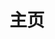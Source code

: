 ---
# containerClass 额外的页面容器 Class
containerClass: home
home: true
icon: fa-solid fa-galaxy fa-spin fa-spin-reverse
title: 主页
heroImage: /home.png
# heroImage: /logo.svg
heroText: AnWen's Docs
tagline: <i class="fa-duotone fa-house-heart" style="--fa-primary-color:#155cd5; --fa-secondary-color:#ff0000; --fa-secondary-opacity:0.5;"></i> 安稳个人分享的自留地。
bgImage: https://theme-hope-assets.vuejs.press/bg/6-light.svg
bgImageDark: https://theme-hope-assets.vuejs.press/bg/6-dark.svg
bgImageStyle:
  background-attachment: fixed
actions:
  - text: 开始使用吧 💡
    link: /index/
    type: primary
  - text: 阿里云盘会员 🎉
    link: https://www.aliyundrive.com/cpx/member?userCode=MjAwMDAy&disableNav=YES
    type: default
  - text: IOS IPA分享 🎁
    link: https://www.aliyundrive.com/s/Z3mrsfdFY5h
    type: default

highlights:
  - header: 简单的美化和修改你的"AList"
    description: <span> <i class="fa-solid fa-party-horn" style="color:#409eff;"></i>『 <span id="hitokoto"> <a href="#" id="hitokoto_text">"人生最大的遗憾,就是在最无能为力的时候遇到一个想要保护一生的人."</a> </span>』<i class="fa-solid fa-party-horn fa-rotate-270" style="color:#409eff;"></i> </span><br/><br/>此美化教程可能比较简单也不一定适合你，有需要的看看吧
    bgImage: https://theme-hope-assets.vuejs.press/bg/2-light.svg
    bgImageDark: https://theme-hope-assets.vuejs.press/bg/2-dark.svg
    bgImageStyle:
      background-repeat: repeat
      background-size: initial
    features:
      - title: 美化教程¹
        icon: fa-solid fa-file-video
        details: 点击查看"视频"
        link: https://www.bilibili.com/video/BV1Wg41187Bf

      - title: 美化教程²
        icon: fa-solid fa-file-video
        details: 点击查看"视频"
        link: https://www.bilibili.com/video/BV1HG4y1h7Gz

      - title: 美化教程³
        icon: fa-solid fa-file-video
        details: 点击查看"视频"
        link: https://www.bilibili.com/video/BV1FP411P7d3

      - title: 美化教程4
        icon: fa-solid fa-file-video
        details: 点击查看"视频"
        link: https://www.bilibili.com/video/BV1me411A7Ha

      - title: AList在线调试
        icon: fa-solid fa-file-lines
        details: 会在线调试才可以魔改AList
        link: /index/build/kaifa.md
        
      - title: AList进行简单魔改
        icon: fa-solid fa-file-lines
        details: 进行了一些简单的修改
        link: /index/03-code.md
        
      - title: Windows编译教程
        icon: fa-solid fa-file-lines
        details: 魔改完成后进行编译使用
        link: /index/build/win.md
        
      - title: Linux编译教程
        icon: fa-solid fa-file-lines
        details: 魔改完成后进行编译使用
        link: /index/build/linux.md

  - header: AList使用生态
    image: /alist-logo.svg
    bgImage: https://theme-hope-assets.vuejs.press/bg/3-light.svg
    bgImageDark: https://theme-hope-assets.vuejs.press/bg/3-dark.svg
    highlights:
      - title: AList怎么使用短连接：👉<a href="/index/10-dlianjie.html">查看详情</a>
      - title: AList怎么用代理下载：👉<a href="/index/11-dulr.html">查看详情</a>
      - title: Cadoor单点登录绑定：👉<a href="/index/09-ssologin.html">查看详情</a>
      - title: Cadoor自己调试开发：👉<a href="/index/build/sso">查看详情</a>
      - title: AList衍生的应用生态：👉<a href="https://alist.nn.ci/guide/ecosystem">查看详情</a>

  - header: AList源码文档语言包
    image: /alist-logo.svg
    bgImage: https://theme-hope-assets.vuejs.press/bg/3-light.svg
    bgImageDark: https://theme-hope-assets.vuejs.press/bg/3-dark.svg
    highlights:
      - title: V3文档：<a href="https://alist.nn.ci/zh/">https://alist.nn.ci/zh/</a>
      - title: V3后端：<a href="https://github.com/alist-org/alist">https://github.com/alist-org/alist</a>
      - title: V3前端：<a href="https://github.com/alist-org/alist-web">https://github.com/alist-org/alist-web</a>
      - title: V3语言：<a href="https://crowdin.com/project/alist">https://crowdin.com/project/alist</a>   

  - header: 赞助以及投喂
    description: 本项目赞助以及投喂
    image: /zanzhu.svg
    bgImage: https://theme-hope-assets.vuejs.press/bg/5-light.svg
    bgImageDark: https://theme-hope-assets.vuejs.press/bg/5-dark.svg
    highlights:
      - title: 阿里云盘会员
        icon: fa-solid fa-coin-vertical
        details: 阿里云盘会员前三个月每月只需8元~  <span style="color:red">20TB</span> 大容量限时回归，更有 <span style="color:red">50TB</span> 超大容量上线 <img src="/ali_vip.png" style="width:100%;height:100%;">
        link: https://www.aliyundrive.com/cpx/member?userCode=MjAwMDAy&disableNav=YES

      - title: 欢迎投喂
        icon: fa-solid fa-coin-vertical
        details: <img src="/touwei.png" style="width:100%;height:100%;">
        link: https://www.aliyundrive.com/cpx/member?userCode=MjAwMDAy&disableNav=YES
  # - text: 文档
  #   link: /zh/guide/

# features:
#   - title: 标题
#     icon: ico
#     details: 内容
#     link: URL
copyright: © 安稳
# footer: 支持HTMLString
---